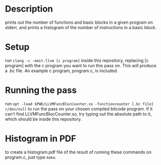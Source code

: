 # Description
prints out the number of functions and basic blocks in a given program on stderr, and prints a histogram of the number of instructions in a basic block.

# Setup
run `clang -c -emit-llvm [c program]` inside this repository, replacing [c program] with the c program you want to run this pass on. This will produce a .bc file. An example c program, program.c, is included.

# Running the pass
run `opt -load $PWD/LLVMFuncBlocCounter.so -functioncounter [.bc file] >/dev/null` to run the pass on your chosen compiled bitcode program. If it can't find LLVMFuncBlocCounter.so, try typing out the absolute path to it, which should be inside this repository.

# Histogram in PDF
to create a histogram.pdf file of the result of running these commands on program.c, just type `make`.
